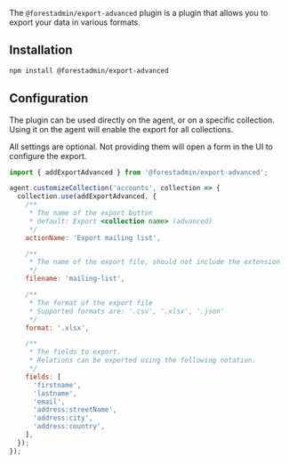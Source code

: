 The `@forestadmin/export-advanced` plugin is a plugin that allows you to export your data in various formats.

## Installation

```sh
npm install @forestadmin/export-advanced
```

## Configuration

The plugin can be used directly on the agent, or on a specific collection.
Using it on the agent will enable the export for all collections.

All settings are optional. Not providing them will open a form in the UI to configure the export.

```js
import { addExportAdvanced } from '@forestadmin/export-advanced';

agent.customizeCollection('accounts', collection => {
  collection.use(addExportAdvanced, {
    /**
     * The name of the export button
     * default: Export <collection name> (advanced)
     */
    actionName: 'Export mailing list',

    /**
     * The name of the export file, should not include the extension
     */
    filename: 'mailing-list',

    /**
     * The format of the export file
     * Supported formats are: '.csv', '.xlsx', '.json'
     */
    format: '.xlsx',

    /**
     * The fields to export.
     * Relations can be exported using the following notation.
     */
    fields: [
      'firstname',
      'lastname',
      'email',
      'address:streetName',
      'address:city',
      'address:country',
    ],
  });
});
```

